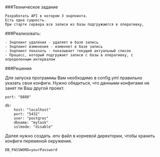 ###Техническое задание

```shh
Разработать API в котором 3 эндпоинта.
Есть одна сущность.
При старте сервера все записи из базы подгружаются в оперативку,
```
###Реализовать: 

```shh
- Эндпоинт удаления - удаляет в базе запись
- Эндпоинт изменения - изменяет в базе запись 
- Эндпоинт показать - показывает текущий актуальный список
- Процесс, который подгружает записи с базы в оперативку, с определенным интервалом
```
###Решение

Для запуска программы Вам необходимо в config.yml правильно указать свои конфиги. Нужно обедиться, что данными конфигами не занят ли Ваш другой проект.

```
port: "8888"

db:
    host: "localhost"
    port: "5432"
    user: "postgres"
    dbname: "mytask"
    sslmode: "disable"
```

Далее нужно создать .env файл в корневой директории, чтобы хранить конфиги переменой окружения.

```
DB_PASSWORD=yourPassword
```

